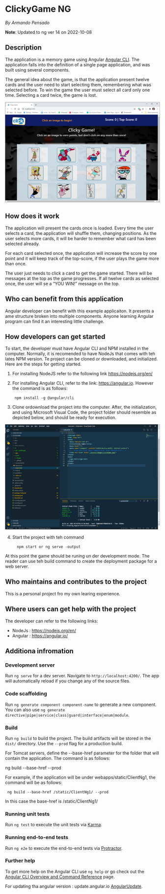# ClickyGame NG

_By Armando Pensado_

**Note**: Updated to ng ver 14 on 2022-10-08
## Description

The application is a memory game using Angular [Angular CLI](https://github.com/angular/angular-cli). The application falls into the definition of a single page application, and was built using several components. 

The general idea about the game, is that the application present twelve cards and the user need to start selecting them, remembering what was selected before.  To win the game the user must select all card only one time. Selecting a card twice, the game is lost.


![Start](./docs/1.ClickyGame.png)


## How does it work

The application will present the cards once is loaded. Every time the user selects a card, the application will shuffle them, changing positions. As the user selects more cards, it will be harder to remember what card has been selected already.

For each card selected once, the application will increase the score by one point and it will keep track of the top-score, if the user plays the game more than once.

The user just needs to click a card to get the game started. There will be messages at the top as the game progresses. If all twelve cards as selected once, the user will se a “YOU WIN!” message on the top.

## Who can benefit from this application

Angular developer can benefit with this example applicaiton. It presents a ame structure broken into multiple components. Anyone learning Angular program can find it an interesting little challenge. 

## How developers can get started

To start, the developer must have Angular CLI and NPM installed in the computer. Normally, it is recomended to have NodeJs that comes with teh lates NPM version. Te project can be cloned or downloaded, and initialized.  Here are the steps for getting started.

1. For installing NodeJS refer to the following link https://nodejs.org/en/

2. For installing Angular CLI, refer to the link: https://angular.io. However the command is as follows:



        npm install -g @angular/cli


3. Clone ordownload the project into the computer. After, the initialization, and using Microsoft Visual Code, the project folder should resemble as depicted below, and should be ready for execution.

![layout](./docs/2.ClickyGame.vscode.png)

4. Start the project with teh command


         npm start or ng serve -output


At this point the game should be runing un der development mode.  The reader can use teh build command to create the deployment package for a web server.


## Who maintains and contributes to the project

This is a personal project fro my own learing experience. 


## Where users can get help with the project

The developer can refer to the following links:

* NodeJs  : https://nodejs.org/en/
* Angular : https://angular.io/



## Additiona infromation 

### Development server

Run `ng serve` for a dev server. Navigate to `http://localhost:4200/`. The app will automatically reload if you change any of the source files.

### Code scaffolding

Run `ng generate component component-name` to generate a new component. You can also use `ng generate directive|pipe|service|class|guard|interface|enum|module`.

### Build

Run `ng build` to build the project. 
The build artifacts will be stored in the `dist/` directory. 
Use the `--prod` flag for a production build.

For Tomcat servers, define the --base-href parameter for the folder that will contain the application. The command is as follows:

   ng build --base-href <myFolder> --prod

For example, if the application will be under webapps/static/ClientNg1, the command will be as follows:
  
     ng build --base-href /static/ClientNg1/ --prod

In this case the base-href is /static/ClientNg1/


### Running unit tests

Run `ng test` to execute the unit tests via [Karma](https://karma-runner.github.io).

### Running end-to-end tests

Run `ng e2e` to execute the end-to-end tests via [Protractor](http://www.protractortest.org/).

### Further help

To get more help on the Angular CLI use `ng help` or go check out the [Angular CLI Overview and Command Reference](https://angular.io/cli) page.

For updating tha angular version : update.angular.io [AngularUpdate](https://update.angular.io/).
